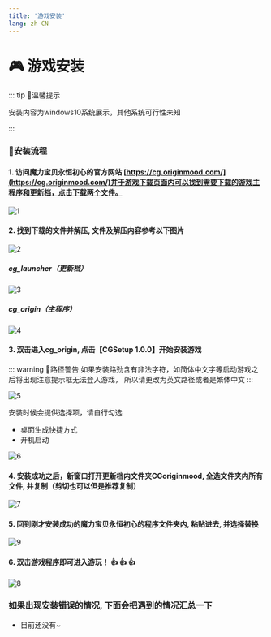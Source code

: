 ```yaml
---
title: '游戏安装'
lang: zh-CN
---
```


# 🎮 游戏安装

::: tip 🚥温馨提示

安装内容为windows10系统展示，其他系统可行性未知

:::


### 📝安装流程

#### 1. 访问魔力宝贝永恒初心的官方网站 [https://cg.originmood.com/](https://cg.originmood.com/)并于游戏下载页面内可以找到需要下载的游戏主程序和更新档，点击下载两个文件。

![1](https://user-images.githubusercontent.com/78347270/115132761-e7f56380-a03d-11eb-8a63-cdddd47c9a6a.png)

#### 2. 找到下载的文件并解压, 文件及解压内容参考以下图片

![2](https://user-images.githubusercontent.com/78347270/115132807-8a154b80-a03e-11eb-87a8-b2f3836a29a7.png)

##### cg_launcher（更新档）
![3](https://user-images.githubusercontent.com/78347270/115132856-de203000-a03e-11eb-9d26-05410968139a.png)

##### cg_origin（主程序）
![4](https://user-images.githubusercontent.com/78347270/115132857-deb8c680-a03e-11eb-9680-52e236cdccb3.png)

#### 3. 双击进入cg_origin, 点击【CGSetup 1.0.0】开始安装游戏

::: warning 🚨路径警告
如果安装路劲含有非法字符，如简体中文字等启动游戏之后将出现注意提示框无法登入游戏，
所以请更改为英文路径或者是繁体中文
:::

![5](https://user-images.githubusercontent.com/78347270/115132965-a49bf480-a03f-11eb-8094-82ba650b663b.png)

安装时候会提供选择项，请自行勾选
-  桌面生成快捷方式
-  开机启动

![6](https://user-images.githubusercontent.com/78347270/115133098-93071c80-a040-11eb-9734-d9e563145803.png)

#### 4. 安装成功之后，新窗口打开更新档内文件夹CGoriginmood, 全选文件夹内所有文件, 并复制（剪切也可以但是推荐复制）

![7](https://user-images.githubusercontent.com/78347270/115133188-39532200-a041-11eb-8e91-73beb10018a1.png)


#### 5. 回到刚才安装成功的魔力宝贝永恒初心的程序文件夹内, 粘贴进去, 并选择替换

![9](https://user-images.githubusercontent.com/78347270/115133248-b54d6a00-a041-11eb-9aed-69098c5d1164.png)

#### 6. 双击游戏程序即可进入游玩！ 👍 👍 👍

![8](https://user-images.githubusercontent.com/78347270/115133264-ce561b00-a041-11eb-9d3f-8798931fa518.png)


### 如果出现安装错误的情况, 下面会把遇到的情况汇总一下

- 目前还没有~

